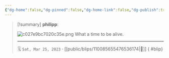 ```yaml
---
{"dg-home":false,"dg-pinned":false,"dg-home-link":false,"dg-publish":true,"type":"blip","disabled rules":["yaml-title","yaml-title-alias","file-name-heading"],"title":"philipp on mastodon @ 2023-03-25","created-date":"2023-03-25T19:49:55","id":110085655476536180,"updated-date":"2025-05-02T08:50:43","dg-path":"blips/110085655476536174.md","permalink":"/blips/110085655476536174/","dgPassFrontmatter":true}
---
```


> [!summary] **philipp**:
>
> ![c027e9bc7020c35e.png](/img/user/attachments/c027e9bc7020c35e.png)
> What a time to be alive.
> - - -
>
> 🗓️ `Sat, Mar 25, 2023` · [[public/blips/110085655476536174\|🔗]]
{ #blip}

